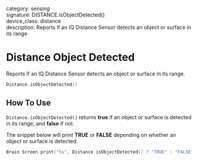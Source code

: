 category: sensing  
signature: DISTANCE.isObjectDetected()  
device_class: distance  
description: Reports if an IQ Distance Sensor detects an object or surface in its range  

# Distance Object Detected

Reports if an IQ Distance Sensor detects an object or surface in its range.

```cpp
Distance.isObjectDetected()
```

## How To Use

`Distance.isObjectDetected()` returns **true** if an object or surface is detected in its range, and **false** if not.

The snippet below will print **TRUE** or **FALSE** depending on whether an object or surface is detected.

```cpp
Brain.Screen.print("%s", Distance.isObjectDetected() ? "TRUE" : "FALSE");
```

<advanced>
</advanced>




